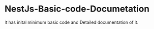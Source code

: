# NestJs-Basic-code-Documetation
It has inital minimum basic code and Detailed documentation of it.
